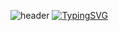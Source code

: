 ![header](https://capsule-render.vercel.app/api?type=waving&color=00296b&text=&animation=twinkling&height=90)
[![TypingSVG](https://readme-typing-svg.demolab.com?font=Alkatra&weight=500&size=45&duration=3500&pause=3&color=00296b&center=false&vCenter=false&multiline=true&repeat=true&width=1000&height=80&lines=Welcome+to+Seoryeong's+GitHub!+🌟)](https://git.io/typing-svg)
<!--
**ryeongseo/ryeongseo** is a ✨ _special_ ✨ repository because its `README.md` (this file) appears on your GitHub profile.

Here are some ideas to get you started:

- 🔭 I’m currently working on ...
- 🌱 I’m currently learning ...
- 👯 I’m looking to collaborate on ...
- 🤔 I’m looking for help with ...
- 💬 Ask me about ...
- 📫 How to reach me: ...
- 😄 Pronouns: ...
- ⚡ Fun fact: ...
-->
